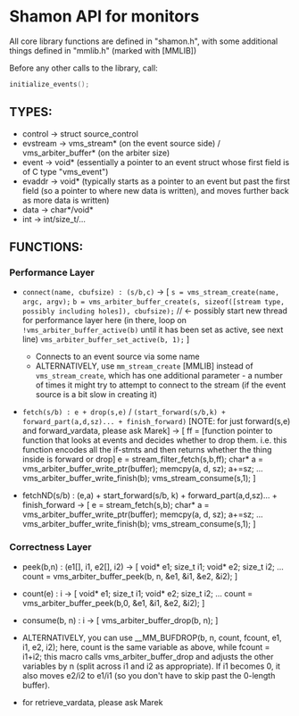 # Shamon API for monitors

All core library functions are defined in "shamon.h", with some additional things defined in "mmlib.h" (marked with [MMLIB])

Before any other calls to the library, call: 
```C
initialize_events();
```   

## TYPES:
- control -> struct source_control 
- evstream -> vms_stream* (on the event source side) / vms_arbiter_buffer* (on the arbiter size)
- event -> void* (essentially a pointer to an event struct whose first field is of C type "vms_event")
- evaddr -> void* (typically starts as a pointer to an event but past the first field (so a pointer to where new data is written), and moves further back as more data is written)
- data -> char*/void*
- int -> int/size_t/...

## FUNCTIONS:
### Performance Layer
- `connect(name, cbufsize) : (s/b,c)` -> 
[
 `s = vms_stream_create(name, argc, argv);`
 `b = vms_arbiter_buffer_create(s, sizeof([stream type, possibly including holes]), cbufsize);`
 // <- possibly start new thread for performance layer here (in there, loop on `!vms_arbiter_buffer_active(b)` until it has been set as active, see next line)
 `vms_arbiter_buffer_set_active(b, 1);`
]
  - Connects to an event source via some name
  - ALTERNATIVELY, use `mm_stream_create` [MMLIB] instead of `vms_stream_create`, which has one additional parameter - a number of times it might try to attempt to connect to the stream (if the event source is a bit slow in creating it)

- `fetch(s/b) : e + drop(s,e)` / `(start_forward(s/b,k) + forward_part(a,d,sz)... + finish_forward)` [NOTE: for just forward(s,e) and forward_vardata, please ask Marek] ->
[
  ff = [function pointer to function that looks at events and decides whether to drop them. i.e. this function encodes all the if-stmts and then returns whether the thing inside is forward or drop]
  e = stream_filter_fetch(s,b,ff);
  char* a = vms_arbiter_buffer_write_ptr(buffer);
  memcpy(a, d, sz); a+=sz; ...
  vms_arbiter_buffer_write_finish(b);
  vms_stream_consume(s,1);
]
- fetchND(s/b) : (e,a) + start_forward(s/b, k) + forward_part(a,d,sz)... + finish_forward ->
[
  e = stream_fetch(s,b);
  char* a = vms_arbiter_buffer_write_ptr(buffer);
  memcpy(a, d, sz); a+=sz; ...
  vms_arbiter_buffer_write_finish(b);
  vms_stream_consume(s,1);
]

### Correctness Layer
- peek(b,n) : (e1[], i1, e2[], i2) ->
[
	void* e1;
	size_t i1;
	void* e2;
	size_t i2;
	...
	count = vms_arbiter_buffer_peek(b, n, &e1, &i1, &e2, &i2);
]
- count(e) : i ->
[
	void* e1;
	size_t i1;
	void* e2;
	size_t i2;
	...
	count = vms_arbiter_buffer_peek(b,0, &e1, &i1, &e2, &i2);
]
- consume(b, n) : i ->
[
	vms_arbiter_buffer_drop(b, n);
]
- ALTERNATIVELY, you can use __MM_BUFDROP(b, n, count, fcount, e1, i1, e2, i2);
here, count is the same variable as above, while fcount = i1+i2;
this macro calls vms_arbiter_buffer_drop and adjusts the other variables by n (split across i1 and i2 as appropriate). If i1 becomes 0, it also moves e2/i2 to e1/i1 (so you don't have to skip past the 0-length buffer).

- for retrieve_vardata, please ask Marek